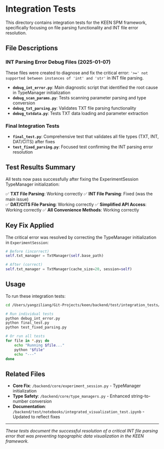 # Integration Tests

This directory contains integration tests for the KEEN SPM framework, specifically focusing on file parsing functionality and INT file error resolution.

## File Descriptions

### INT Parsing Error Debug Files (2025-01-07)
These files were created to diagnose and fix the critical error: `'>=' not supported between instances of 'int' and 'str'` in INT file parsing.

- **`debug_int_error.py`**: Main diagnostic script that identified the root cause in TypeManager initialization
- **`debug_scan_params.py`**: Tests scanning parameter parsing and type conversion
- **`debug_txt_parsing.py`**: Validates TXT file parsing functionality  
- **`debug_txtdata.py`**: Tests TXT data loading and parameter extraction

### Final Integration Tests
- **`final_test.py`**: Comprehensive test that validates all file types (TXT, INT, DAT/CITS) after fixes
- **`test_fixed_parsing.py`**: Focused test confirming the INT parsing error resolution

## Test Results Summary

All tests now pass successfully after fixing the ExperimentSession TypeManager initialization:

✅ **TXT File Parsing**: Working correctly
✅ **INT File Parsing**: Fixed (was the main issue)  
✅ **DAT/CITS File Parsing**: Working correctly
✅ **Simplified API Access**: Working correctly
✅ **All Convenience Methods**: Working correctly

## Key Fix Applied

The critical error was resolved by correcting the TypeManager initialization in `ExperimentSession`:

```python
# Before (incorrect)
self.txt_manager = TxtManager(self.base_path)

# After (correct)  
self.txt_manager = TxtManager(cache_size=20, session=self)
```

## Usage

To run these integration tests:

```bash
cd /Users/yangziliang/Git-Projects/keen/backend/test/integration_tests/

# Run individual tests
python debug_int_error.py
python final_test.py
python test_fixed_parsing.py

# Or run all tests
for file in *.py; do
    echo "Running $file..."
    python "$file"
    echo "---"
done
```

## Related Files

- **Core Fix**: `/backend/core/experiment_session.py` - TypeManager initialization
- **Type Safety**: `/backend/core/type_managers.py` - Enhanced string-to-number conversion
- **Documentation**: `/backend/test/notebooks/integrated_visualization_test.ipynb` - Updated to reflect fixes

---

*These tests document the successful resolution of a critical INT file parsing error that was preventing topographic data visualization in the KEEN framework.*
